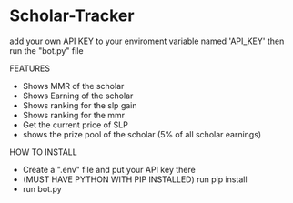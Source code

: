 # Scholar-Tracker

add your own API KEY to your enviroment variable named 'API_KEY'
then run the "bot.py" file

FEATURES
- Shows MMR of the scholar
- Shows Earning of the scholar
- Shows ranking for the slp gain
- Shows ranking for the mmr
- Get the current price of SLP
- shows the prize pool of the scholar (5% of all scholar earnings)

HOW TO INSTALL
- Create a ".env" file and put your API key there
- (MUST HAVE PYTHON WITH PIP INSTALLED) run pip install <the requirements.txt>
- run bot.py
